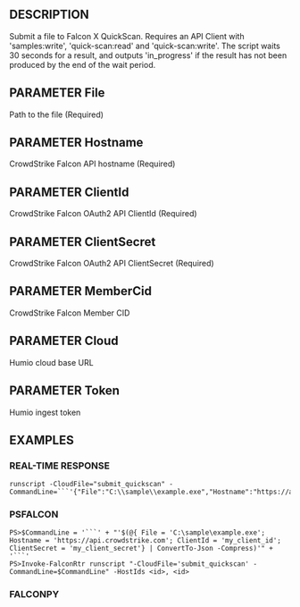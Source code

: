 ## DESCRIPTION
Submit a file to Falcon X QuickScan. Requires an API Client with 'samples:write', 'quick-scan:read' and
'quick-scan:write'. The script waits 30 seconds for a result, and outputs 'in_progress' if the result has not
been produced by the end of the wait period.

## PARAMETER File
Path to the file (Required)

## PARAMETER Hostname
CrowdStrike Falcon API hostname (Required)

## PARAMETER ClientId
CrowdStrike Falcon OAuth2 API ClientId (Required)

## PARAMETER ClientSecret
CrowdStrike Falcon OAuth2 API ClientSecret (Required)

## PARAMETER MemberCid
CrowdStrike Falcon Member CID

## PARAMETER Cloud
Humio cloud base URL

## PARAMETER Token
Humio ingest token

## EXAMPLES

### REAL-TIME RESPONSE
```
runscript -CloudFile="submit_quickscan" -CommandLine=```'{"File":"C:\\sample\\example.exe","Hostname":"https://api.crowdstrike.com","ClientId":"my_client_id","ClientSecret":"my_client_secret"}'```
```
### PSFALCON
```
PS>$CommandLine = '```' + "'$(@{ File = 'C:\sample\example.exe'; Hostname = 'https://api.crowdstrike.com'; ClientId = 'my_client_id'; ClientSecret = 'my_client_secret'} | ConvertTo-Json -Compress)'" + '```'
PS>Invoke-FalconRtr runscript "-CloudFile='submit_quickscan' -CommandLine=$CommandLine" -HostIds <id>, <id>
```
### FALCONPY
